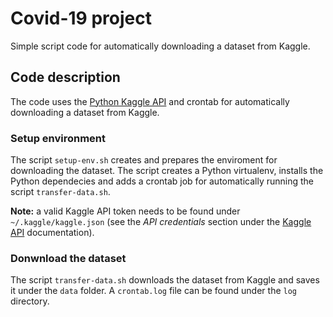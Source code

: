 # Covid-19 project

Simple script code for automatically downloading a dataset from Kaggle.

## Code description 

The code uses the [Python Kaggle API](https://github.com/Kaggle/kaggle-api) and crontab for automatically downloading a dataset from Kaggle. 

### Setup environment

The script `setup-env.sh` creates and prepares the enviroment for downloading the dataset. The script creates a Python virtualenv, installs the Python dependecies and adds a crontab job for automatically running the script `transfer-data.sh`.

**Note:** a valid Kaggle API token needs to be found under `~/.kaggle/kaggle.json` (see the *API credentials* section under the [Kaggle API](https://github.com/Kaggle/kaggle-api) documentation).

### Donwnload the dataset 

The script `transfer-data.sh` downloads the dataset from Kaggle and saves it under the `data` folder. A `crontab.log` file can be found under the `log` directory.




